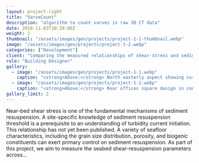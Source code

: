 ```yaml
---
layout: project-right
title: "VarveCount"
description: "algorithm to count varves in raw 3D CT data"
date: 2018-11-03T10:20:00Z
weight: 1
thumbnail: "/assets/images/gen/projects/project-1-1-thumbnail.webp"
image: "/assets/images/gen/projects/project-1-2.webp"
categories: ["Development"]
client: "Comparing the measured relationships of shear-stress and sediment resuspension to peak shear stress events"
role: "Building Designer"
gallery:
  - image: "/assets/images/gen/projects/project-1-1.webp"
    caption: "<strong>Above:</strong> North easterly aspect showing curved design"
  - image: "/assets/images/gen/projects/project-1-2.webp"
    caption: "<strong>Above:</strong> Rear offices square design in contrast"
gallery_limit: 2
---
```


Near-bed shear stress is one of the fundamental mechanisms of sediment resuspension. A site-specific knowledge of sediment resuspension threshold is a prerequisite to an understanding of turbidity current initiation. This relationship has not yet been published. A variety of seafloor characteristics, including the grain size distribution, porosity, and biogenic constituents can exert primary control on sediment resuspension. As part of this project, we aim to measure the seabed shear-resuspension parameters across...

